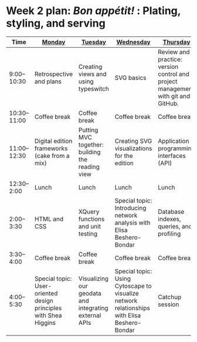 # Week 2 plan: *Bon appétit!* : Plating, styling, and serving

Time | [Monday](week_2_day_1_plan.md) |[Tuesday](week_2_day_2_plan.md) |[Wednesday](week_2_day_3_plan.md) |[Thursday](week_2_day_4_plan.md) |[Friday](week_2_day_5_plan.md) |
---- | ---- | ---- | ---- | ---- | ----
9:00–10:30 |  Retrospective and plans | Creating views and using typeswitch | SVG basics | Review and practice: version control and project management with git and GitHub. | Modeling choices 
10:30–11:00 |  Coffee break | Coffee break | Coffee break | Coffee break | Coffee break 
11:00–12:30 |  Digital edition frameworks (cake from a mix) | Putting MVC together: building the reading view | Creating SVG visualizations for the edition | Application programming interfaces (API) | Implementation choices 
12:30–2:00 |  Lunch | Lunch | Lunch | Lunch | Lunch 
2:00–3:30 |  HTML and CSS | XQuery functions and unit testing | Special topic: Introducing network analysis with Elisa Beshero-Bondar | Database indexes, queries, and profiling | Your edition 
3:30–4:00 |  Coffee break | Coffee break | Coffee break | Coffee break | Coffee break 
4:00–5:30 |  Special topic: User-oriented design principles with Shea Higgins | Visualizing our geodata and integrating external APIs | Special topic: Using Cytoscape to visualize network relationships with Elisa Beshero-Bondar | Catchup session | Your edition 
